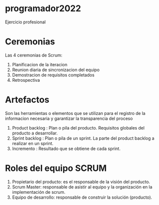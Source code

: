 # programador2022
Ejercicio profesional

# Ceremonias

Las 4 ceremonias de Scrum:
1. Planificacion de la iteracion
2. Reunion diaria de sincronizacion del equipo
3. Demostracion de requisitos completados
4. Retrospectiva

# Artefactos

Son las herramientas o elementos que se utilizan para el registro de la informacion necesaria y garantizar la transparencia del proceso

1. Product backlog : Plan o pila del producto. Requisitos globales del producto a desarrollar.
2. Sprint backlog : Plan o pila de un sprint. La parte del product backlog a realizar en un sprint.
3. Incremento : Resultado que se obtiene de cada sprint.

# Roles del equipo SCRUM

1. Propietario del producto: es el responsable de la visión del producto.
2. Scrum Master: responsable de asistir al equipo y la organización en la implementación de scrum.
3. Equipo de desarrollo: responsable de construir la solución (producto).
